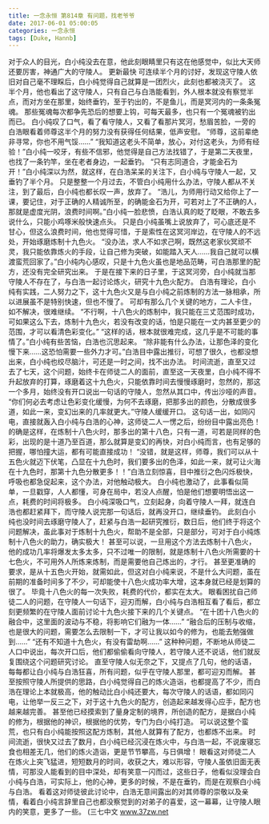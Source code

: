 ```yaml
---
title: 一念永恒 第814章 有问题，找老爷爷
date: 2017-06-01 05:00:05
categories: 一念永恒
tags: [Duke, Hannb]
---
```


对于众人的目光，白小纯没去在意，他此刻眼睛里只有这在他感觉中，似比大天师还要厉害，神通广大的守陵人。 更新最快
可连续半个月的讨好，发现这守陵人依旧对自己毫不理睬后，白小纯觉得自己就算是一团烈火，此刻也都被浇灭了。
这半个月，他也看出了这守陵人，只有自己与白浩能看到，外人根本就没有察觉半点，而对方坐在那里，始终垂钓，至于钓出的，不是鱼儿，而是冥河内的一条条冤魂。
那些冤魂每次都争先恐后的想要上钩，可每天最多，也只有一个冤魂被钓出而已。
白小纯叹了口气，看了看守陵人，又看了看那片冥河，愁眉苦脸，一旁的白浩眼看着师尊这半个月的努力没有获得任何结果，低声安慰。
“师尊，这前辈绝非寻常，你也不用气馁……”
“我知道这老头不简单，放心，对付这老头，为师有经验！”白小纯一咬牙，有些不信邪，他觉得是自己方法找错了，于是第二天夜里，也找了一条钓竿，坐在老者身边，一起垂钓。
“只有志同道合，才能金石为开！”白小纯深以为然，就这样，在白浩呆呆的关注下，白小纯与守陵人一起，又垂钓了半个月。
只是整整一个月过去，不管白小纯用什么办法，守陵人都从不关注，到了最后，白小纯也都长叹一声，放弃了。
“浩儿，为师用行动又给你上了一课，要记住，对于正确的人精诚所至，的确能金石为开，可若对上了不正确的人，那就是虚度光阴，浪费时间啊。”白小纯一脸悲愤，白浩认真的眨了眨眼，不敢去多说什么，只能小鸡啄米般快速点头。
只是白小纯虽嘴上说放弃了，可心底还是不甘心，但这么浪费时间，他也觉得可惜，于是索性在这冥河岸边，在守陵人的不远处，开始琢磨炼制十九色火。
“没办法，求人不如求己啊，既然这老家伙冥顽不灵，我只能依靠炼火的手段，让自己修为突破，如能踏入天人……我自己就可以横渡蛮荒回家了。”白小纯内心感叹，只是十九色火虽也是地品范畴，可白浩那里的配方，还没有完全研究出来。
于是在接下来的日子里，于这冥河旁，白小纯就当那守陵人不存在了，与白浩一起讨论炼火，研究十九色火配方。
白浩有理论，白小纯有实践，二人努力之下，这十九色火又是与白小纯之前炼制的方法一脉相承，所以进展虽不是特别快速，但也不慢了。
可却有那么几个关键的地方，二人卡住，如不解决，很难继续。
“不行啊，十八色火的炼制中，我只能在三丈范围时成功，可如果这么下去，炼制十九色火，若没有改变的话，怕是只能在一丈内甚至更少的范围，才可以看清色彩变化。”
“这样的话，根本就很难完成，这几乎是不可能的事情了。”白小纯有些苦恼，白浩也沉思起来。
“除非能有什么办法，让那色泽的变化慢下来……这恐怕需要一些外力才可。”白浩目中露出推衍，可想了很久，也都没想出来，白小纯也绞尽脑汁，可还是一时之间，找不出办法。
时间流逝，直至又过去了七天，这个问题，始终卡在师徒二人的面前，直至这一天夜里，白小纯不得不升起放弃的打算，琢磨着这十九色火，只能依靠时间去慢慢琢磨时，忽然的，那这一个多月，始终没有开口说出一句话的守陵人，忽然从其口中，传出沙哑的声音。
“你们何必去考虑让色彩变化缓慢，为何不去琢磨，把那多出的颜色，分散成很多道，如此一来，变幻出来的几率就更大。”守陵人缓缓开口。
这句话一出，如同闪电，直接就轰入白小纯与白浩的心神，这师徒二人一愣之后，纷纷目中露出亮色！
的确是这样，在炼制十八色火时，那多出的第十八色，只有一道，可若是同样的色彩，出现的是十道乃至百道，那么就算是变幻的再快，对白小纯而言，也有足够的把握，哪怕撞大运，都有可能直接成功！
“没错，就是这样，师尊，我们可以从十五色火就迈下伏笔，凸显在十九色时，我们要多出的色泽，如此一来，就可让火海在十九色时，那第十九色分散更多！！”白浩立刻惊喜，目中推衍之色闪烁极快，呼吸也都急促起来，这个办法，对他触动极大。
白小纯也激动了，此事看似简单，一旦戳穿，人人都懂，可身在局中，若没人点醒，怕是他们想要明悟出这一点，耗费的时间将极多。
白小纯深吸口气，立刻起身，向着守陵人一拜，就连白浩也都赶紧拜下，而守陵人说完那一句话后，就再没开口，继续垂钓。
此刻白小纯也没时间去琢磨守陵人了，赶紧与白浩一起研究推衍，数日后，他们终于将这个问题解决，虽此事对于炼制十九色火，帮助不是全部，只是部分，可对于白小纯炼制十八色火的助力，确实极大！
甚至可以说，一旦用这个方法去炼制十八色火，他的成功几率将爆发太多太多，只不过唯一的限制，就是炼制十八色火所需要的十七色火，不可用外人所炼来炼制，而是需要他自己炼出的，才行。
甚至更准确的要求，是从十五色火开始，就需如此，但这对白小纯来说，不是什么大问题，虽在前期的准备时间多了不少，可却能使十八色火成功率大增，这本身就已经是划算的很了。
毕竟十八色火的每一次失败，耗费的代价，都实在太大。
眼看困扰自己师徒二人的问题，在守陵人一句话下，迎刃而解，白小纯与白浩相互看了看后，都立刻更频繁的在守陵人面前讨论十九色火接下来的几个关键点。
“在十团十八色火的融合中，这里面的波动与不稳，将影响它们融为一体……”
“融合后的压制与收缩，也是很大的问题，需要怎么去限制一下，才可让我以如今的修为，也能去勉强做到……”
“还有不知道十九色火，有没有雷劫啊……”
这种种问题，不断地从师徒二人口中说出，每次开口后，他们都偷偷看向守陵人，若守陵人还不说话，他们就反复围绕这个问题研究讨论。
直至守陵人似无奈之下，又提点了几句，他的话语，每每都让白小纯与白浩狂喜，所有问题，似乎在守陵人那里，都可迎刃而解。
甚至按照守陵人所提供的思路，白小纯觉得自己的炼火造诣，也都提高了不少，而白浩在理论上本就极高，他的触动比白小纯还要大，每次守陵人的话语，都如同闪电，让他举一反三之下，对于这十九色火的配方，创造起来越发得心应手，配方也越来越完善。
甚至他已经摸索到了量身定制的境界，所创造的配方，是据白小纯的修为，根据他的神识，根据他的优势，专门为白小纯打造。
可以说这整个蛮荒，也只有白小纯能按照这配方炼制，其他人就算有了配方，也都炼不出来。
时间流逝，很快又过去了数月，白小纯已经沉浸在炼火中，与白浩一起，不说废寝忘食也相差无几，他们的炼火造诣，更是节节攀高，与日俱增！
眼看这对师徒二人在炼火上突飞猛进，短短数月的时间，收获之大，难以形容，守陵人虽依旧面无表情，可那没人能看到的目中深处，却有笑意一闪而过，这些日子，他看似没理会白小纯与白浩，可实际上，他的心神，更多的时候，不是在垂钓，而是在观察白小纯与白浩。
看着这对师徒彼此讨论中，白浩无意间露出的对其师尊的崇敬以及亲情，看着白小纯言辞里自己也都没察觉到的对弟子的喜爱，这一幕幕，让守陵人眼内的笑意，更多了一些。
(三七中文 www.37zw.net